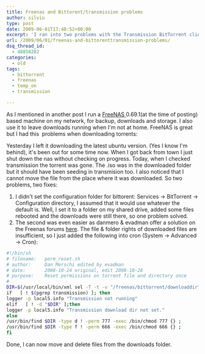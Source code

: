```yaml
---
title: Freenas and Bittorent/transmission problems
author: silviu
type: post
date: 2009-06-01T17:40:52+00:00
excerpt: 'I ran into two problems with the Transmission BitTorrent client built into FreeNAS 0.69.1 and here you can find the solutions, both for the wrong file &amp; folder permissions and the downloads missing / forgotten between reboots.'
url: /2009/06/01/freenas-and-bittorenttransmission-problems/
dsq_thread_id:
  - 48858282
categories:
  - old
tags:
  - bittorrent
  - freenas
  - temp_on
  - transmission

---
```

As I mentioned in another post I run a [FreeNAS ](http://www.freenas.org/)0.69.1(at the time of posting) based machine on my network, for backup, downloads and storage. I also use it to leave downloads running when I'm not at home. FreeNAS is great but I had this  problems when downloading torrents:

Yesterday I left it downloading the latest ubuntu version. (Yes I know I'm behind), it's been out for some time now. When I got back from town I just shut down the nas without checking on progress. Today, when I checked transmission the torrent was gone. The .iso was in the downloaded folder but it should have been seeding in transmision too. I also noticed that I cannot move the file from the place where it was downloaded. So two problems, two fixes:

1. I didn't set the configuration folder for bittorent: Services -> BitTorrent -> Configuration directory, I assumed that it would use whatever the default is. Well, I set it to a folder on my shared drive, added some files rebooted and the downloads were still there, so one problem solved.
2. The second was even easier as danmero & evadman offer a solution on the Freenas forums [here](http://apps.sourceforge.net/phpbb/freenas/viewtopic.php?f=12&t=18). The file & folder rights of downloaded files are insufficient, so I just added the following into cron (System -> Advanced -> Cron):

```bash
#!/bin/sh
# filename:   perm_reset.sh
# author:     Dan Merschi edited by evadman
# date:       2008-10-24 original, edit 2008-10-28
# purpose:    Reset permissions on torrent file and directory once
#
DIR=$(/usr/local/bin/xml sel -T -t -v "/freenas/bittorrent/downloaddir" /conf/config.xml)
if   [ ! $(pgrep transmission) ]; then
logger -p local5.info "Transmission not running"
elif   [ ! -d "$DIR" ];then
logger -p local5.info "Transmission download dir not set."
else
/usr/bin/find $DIR -type d ! -perm 777 -exec /bin/chmod 777 {} ;
/usr/bin/find $DIR -type f ! -perm 666 -exec /bin/chmod 666 {} ;
fi
```


Done, I can now move and delete files from the downloads folder.